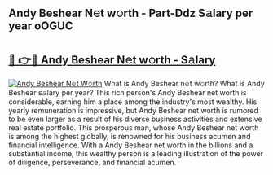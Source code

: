 ## Andy Beshear N𝚎t w𝚘rth - Part-Ddz S𝚊lary per year oOGUC

# <h2><a href="http://gc31xb.nevu.top/?p=Andy+Beshear">🔗 👉🔴 Andy Beshear N𝚎t w𝚘rth - S𝚊lary</a></h2>

[![Andy Beshear N𝚎t W𝚘rth](https://i.imgur.com/Oavwk0R.jpeg)](http://gc31xb.nevu.top/?p=Andy+Beshear)
What is Andy Beshear n𝚎t w𝚘rth? What is Andy Beshear s𝚊lary per year?
This rich person's Andy Beshear net worth is considerable, earning him a place among the industry's most wealthy. His yearly remuneration is impressive, but Andy Beshear net worth is rumored to be even larger as a result of his diverse business activities and extensive real estate portfolio. This prosperous man, whose Andy Beshear net worth is among the highest globally, is renowned for his business acumen and financial intelligence. With a Andy Beshear net worth in the billions and a substantial income, this wealthy person is a leading illustration of the power of diligence, perseverance, and financial acumen.

